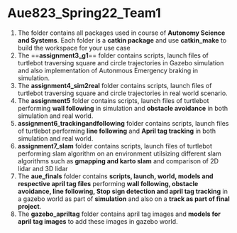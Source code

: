 # Aue823_Spring22_Team1
1. The folder contains all packages used in course of **Autonomy Science and Systems**. Each folder is a **catkin package** and use **catkin_make** to build the workspace for your use case
2. The ==**assignment3_g1**== folder contains scripts, launch files of turtlebot traversing square and circle trajectories in Gazebo simulation and also implementation of Autonmous Emergency braking in simulation.
4. The **assignment4_sim2real** folder contains scripts, launch files of turtlebot traversing square and circle trajectories in real world scenario.
5. The **assignment5** folder contains scripts, launch files of turtlebot performing **wall following** in simulation and **obstacle avoidance** in both simulation and real world. 
6. **assignment6_trackingandfollowing** folder contains scripts, launch files of turtlebot performing **line following** and **April tag tracking** in both simulation and real world. 
7. **assignment7_slam** folder contains scripts, launch files of turtlebot performing slam algorithm on an environment utilsizing different slam algorithms such as **gmapping and karto slam** and comparison of 2D lidar and 3D lidar
8. The **aue_finals** folder contains **scripts, launch, world, models and respective april tag files** performing **wall following, obstacle avoidance, line following, Stop sign detection and april tag tracking** in a gazebo world as part of **simulation** and also on a **track as part of final project**.
9. The **gazebo_apriltag** folder contains april tag images and **models for april tag images** to add these images in gazebo world.
